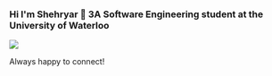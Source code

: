### Hi I'm Shehryar 👋 3A Software Engineering student at the University of Waterloo
![](https://komarev.com/ghpvc/?username=ShehryarX)

Always happy to connect!
